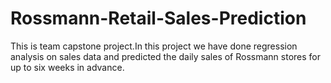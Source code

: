 # Rossmann-Retail-Sales-Prediction
This is team capstone project.In this project we have done regression analysis on sales data and predicted the daily sales of Rossmann stores for up to six weeks in advance.
